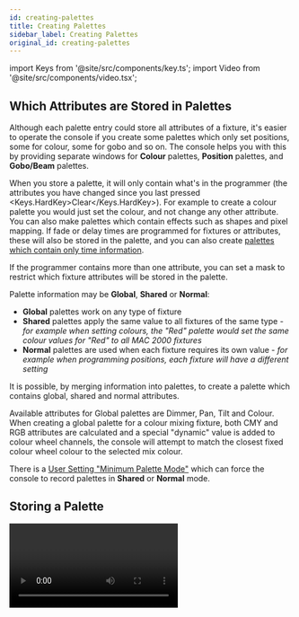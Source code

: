 ```yaml
---
id: creating-palettes
title: Creating Palettes
sidebar_label: Creating Palettes
original_id: creating-palettes
---
```


import Keys from '@site/src/components/key.ts';
import Video from '@site/src/components/video.tsx';

Which Attributes are Stored in Palettes
---------------------------------------

Although each palette entry could store all attributes of a fixture,
it's easier to operate the console if you create some palettes which
only set positions, some for colour, some for gobo and so on. The
console helps you with this by providing separate windows for <strong>Colour</strong>
palettes, <strong>Position</strong> palettes, and <strong>Gobo/Beam</strong> palettes.

When you store a palette, it will only contain what's in the programmer
(the attributes you have changed since you last pressed <Keys.HardKey>Clear</Keys.HardKey>). For
example to create a colour palette you would just set the colour, and
not change any other attribute. You can also make palettes which contain
effects such as shapes and pixel mapping. If fade or delay times are
programmed for fixtures or attributes, these will also be stored in the
palette, and you can also create [palettes which contain only time
information](#creating-a-time-palette).

If the programmer contains more than one attribute, you can set a mask
to restrict which fixture attributes will be stored in the palette.

Palette information may be <strong>Global</strong>, <strong>Shared</strong> or <strong>Normal</strong>:

- <strong>Global</strong> palettes work on any type of fixture
- <strong>Shared</strong> palettes apply the same value to all fixtures of the same type -
*for example when setting
colours, the "Red" palette would set the same colour values for "Red" to
all MAC 2000 fixtures*
- <strong>Normal</strong> palettes are used when each fixture
requires its own value - *for example when programming positions, each
fixture will have a different setting*

It is possible, by merging information into palettes, to create a
palette which contains global, shared and normal attributes.

Available attributes for Global palettes are Dimmer, Pan, Tilt and
Colour. When creating a global palette for a colour mixing fixture, both
CMY and RGB attributes are calculated and a special "dynamic" value is
added to colour wheel channels, the console will attempt to match the
closest fixed colour wheel colour to the selected mix colour.

There is a [User Setting "Minimum Palette Mode"](../system-settings/user-settings.md#minimum-palette-mode)
which can force the console to record palettes in <strong>Shared</strong> or <strong>Normal</strong> mode.

Storing a Palette
-----------------

<Video videoId="Hs-xzpD5x8k" title="Recording Palettes" />

This is how you save a palette value to one of the palette windows:. If
the palette windows are not shown then press the <strong>Groups and Palettes</strong>
workspace button.

1. Press <Keys.HardKey>Clear</Keys.HardKey> to clear the programmer

2. Select the fixtures for which you want to store palette values

3. Using the attribute buttons and wheels, set the attributes you want
in the palette entry


*You can store any or all attributes of a fixture in each palette entry*

4. Press <Keys.HardKey>Record</Keys.HardKey> then <Keys.HardKey>Palette</Keys.HardKey> (or <Keys.HardKey>Palette</Keys.HardKey> then <Keys.SoftKey>Record
Palette</Keys.SoftKey>)


*Using [Quick Record](#quick-record) you can skip this
step and the palette mask is set automatically to match the window.*

5. If you wish, set the palette mask - this sets which attributes will
be recorded in the palette. Select attributes using the Attribute Bank
buttons - anything lit up will be saved. <Keys.SoftKey>Set Mask</Keys.SoftKey> and <Keys.SoftKey>Record by</Keys.SoftKey>
softkeys also control the Mask (see below).

6. Touch a button in one of the palette windows to store the palette
(if you touch a used button you will be given further options). Or enter
a palette number and press <Keys.SoftKey>Store</Keys.SoftKey>

---

-   If you want to record to a physical button, press <Keys.HardKey>Record</Keys.HardKey> then
    <Keys.HardKey>Palette</Keys.HardKey>. All buttons where you can store the palette will then
    flash, press one to store.

![Recording a Palette menu](/docs/images/Recording-a-Palette-menu.png)

-   The console will automatically set the palette as Global, Shared or
    Normal (by checking if the values to be stored are the same across
    all fixtures of the same type). You can override the setting by
    pressing <Keys.SoftKey>softkey C</Keys.SoftKey>. See below for more details of how this automatic
    choice works.

-   <Keys.SoftKey>Set Mask</Keys.SoftKey> allows you to specify which attribute groups will be
    included in the palette. You can also use the grey Attribute Bank
    buttons on the right hand edge of the console to set the mask.


    An attribute group is included when the softkey is inverted (like
    the Colour group in the picture) and when the LED is lit on the
    Attribute Bank button. If you use <strong>[Quick Record](#quick-record)</strong>
    the mask is automatically set by the workspace window you
    save the palette in - Positions only includes P, Colours only C and
    Beams includes IGBES. If you use the <Keys.HardKey>Record</Keys.HardKey> button then you need
    to set the mask manually.

-   Press the <strong>Attribute Options</strong> button to toggle each mask group between
    Include and Exclude.

![Setting a mask for recording a palette](/docs/images/Setting-a-mask-for-recording-a-palette.png)

-   <Keys.SoftKey>Record By...</Keys.SoftKey> allows you to control how the mask is used when
    saving the palette. The options are:
    -   <Keys.SoftKey>Channel in programmer</Keys.SoftKey> records only channels which are in the
    programmer (ones which you have changed)
    -    <Keys.SoftKey>Group in programmer</Keys.SoftKey> records all channels in any attribute group
    which has one or more channels in the programmer. *For example if
    Cyan is in the programmer, all colour channel settings will be
    recorded even if not in the programmer.*
    -   <Keys.SoftKey>Group in mask</Keys.SoftKey> records everything included by the mask set on the
    attribute buttons
    -   <Keys.SoftKey>Mixed</Keys.SoftKey> records by attribute group for <strong>Position</strong> and <strong>Colour</strong> but by
    channel for all other controls.

-   The console will automatically create a legend for your palette
    (unless the
    [User Setting <Keys.SoftKey>Auto Legend</Keys.SoftKey>](../system-settings/user-settings.md#auto-legend)
    is set to Off). For colour
    palettes a coloured icon is used to show the selected colour. If the
    palette contains fixtures set to different colours, a coloured bar
    will be shown for each. For CITP (media server) palettes, the media
    thumbnail will be used. For other attributes the last adjusted
    function value will be used for the legend, except for pan and tilt
    which will use a default legend.


    ![Automatic Legends set for Colour Palettes](/docs/images/Automatic-Legends-set-for-Colour-Palettes.png)

-   You can also manually set a legend for the palette while you are
    saving it using <Keys.SoftKey>Provide a legend</Keys.SoftKey>. See
    [Setting Legends for Palettes](#setting-legends-for-palettes).

-   If you select a Palette button which is already used, the console
    offers you options to <Keys.SoftKey>Cancel</Keys.SoftKey>, <Keys.SoftKey>Replace</Keys.SoftKey>, <Keys.SoftKey>Merge</Keys.SoftKey> or <Keys.SoftKey>Quick
    Merge</Keys.SoftKey> the existing palette.
    - <Keys.SoftKey>Replace</Keys.SoftKey> will erase the palette and save only the latest changes
        you have made
    - <Keys.SoftKey>Merge</Keys.SoftKey> will combine your changes with the palette
    - <Keys.SoftKey>Quick Merge</Keys.SoftKey> will merge only the
    attributes which are currently stored in the palette - the button
    shows you which attributes.

    This allows you to add settings for additional types of fixtures to
    a shared palette or to update the existing fixture settings.
    Pressing the palette button again will automatically merge using
    Quick Merge.

-   The console will select <strong>Global</strong> mode if the programmer contains the
    same values for all selected fixtures and one or more of the
    attributes is suitable for Global. If the values are the same but
    none of the attributes are suitable for Global the console will
    select Shared. If some attributes are suitable and some aren't, the
    console will record the suitable ones as Global and the others as
    Shared. If the values are different the console will select Normal.
    You can prevent the console from using Global and/or Shared modes
    using the <strong>[Minimum Palette Mode](../system-settings/user-settings.md#minimum-palette-mode)</strong>
    option in the [Palettes tab](../system-settings/user-settings.md#palettes) of
    [User Settings](../system-settings/user-settings.md).

Nested Palettes
---------------

Palettes can contain references from other palettes. For example an
odd/even colour palette could be created using two other colour palettes
as the masters. If you wanted to change the colours, changing the master
colour palettes would also change the odd/even colours.

The <Keys.SoftKey>Record/Don't Record Nested Palettes</Keys.SoftKey> option in the Record Palette
menu sets whether nested palettes are recorded *(default)* or whether the
attribute values are recorded instead.

When palettes are used in cues, you can disable the nested palettes
using the playback option <Keys.SoftKey>Fire/Don't Fire Nested Palettes</Keys.SoftKey>. If set to
Don't Fire, the nested palettes are treated as the fixed values they
held at the time the cue was recorded and won't change if the nested
palette is updated.

Quick Record
------------

The palette windows allow you to quickly record a new palette. Just
touch the button where you want to record - the button will turn red
with a + sign. At this point you can enter a legend for the new palette
or change mask settings. A second press on the button will save the
palette.

![Recoding a Workspace Layout](/docs/images/Recoding-a-Workspace-Layout.png)

When using Quick Record, the palette mask is automatically set to
match the window - the <strong>Position</strong> window only stores <strong>P</strong>, the <strong>Colours</strong>
window only <strong>C</strong>, and the <strong>Gobos and Beams</strong> window stores <strong>IGBES</strong>. This
does not happen if you use the <Keys.HardKey>Record</Keys.HardKey> button.

Quick record also works for groups and workspaces.

> If you want to load a show from a <strong>Pearl Expert</strong> onto another Titan console,
use the <strong>Groups and Palettes workspace window</strong> to access the fixtures/palettes
on the blue/grey preset buttons on the Pearl. See
[Compatibility Windows for Pearl Expert Shows](../titan-basics/workspace-windows.md#compatibility-windows-for-pearl-expert-shows)
for more details.

Setting Legends for Palettes
----------------------------

You can enter a legend for each palette to tell you what it is. Titan
will automatically create helpful legends when you create the palette.

1. Press <Keys.SoftKey>Set Legend</Keys.SoftKey> at the top level menu

2. Press the palette button for the palette you want to legend

3. Type the legend on the keyboard

4. Press <Keys.HardKey>Enter</Keys.HardKey> when you have finished

On touch buttons, the palette number is shown top left. The <strong>IPCGBES</strong>
attribute groups contained in the palette are displayed below your
legend, so for example <strong>Position</strong> palettes will show a <strong>P</strong>, <strong>colour</strong>
palettes a <strong>C</strong> and so on. In the top right corner is shown <strong>G</strong> for
&nbsp;<strong>Global</strong>, <strong>N</strong> for <strong>Normal</strong> or <strong>S</strong> for <strong>Shared</strong> palette.

![Shared and normal palettes stored on a touch screen](/docs/images/Shared-and-normal-palettes-stored-on-a-touch-screen.png)

You can create a picture legend for your palette which could for example
represent the colour or gobo it will create. After pressing <Keys.SoftKey>Set
Legend</Keys.SoftKey> and the palette button, press <Keys.SoftKey>Picture</Keys.SoftKey>. The picture editor
will open.

![Setting legend of palette using draw picture editor](/docs/images/Setting-legend-of-palette-using-draw-picture-editor.png)

The tab buttons on the top left allow you to select Keyboard entry
(legend reverts to text), Draw, Icon Library, or Load File. On the right
you can choose Pen or Eraser, set the pen/eraser size, set the colour
(white in the above picture), <strong>clear</strong> the whole picture, and <strong>Enter</strong> the
legend. The <strong>Min</strong> button top left reduces the editor to a smaller size.

If you select Library you can choose a picture from a wide range of
pre-programmed pictures. The pictures are sorted into various folders
which are listed on the left.

![Setting legend of palette using Icon Library](/docs/images/Setting-legend-of-palette-using-Icon-Library.png)

Creating an Effects Palette (Shape or Pixel Mapper)
---------------------------------------------------

Speed up your programming by creating some palettes which apply [shapes
or pixel mapping effects](../effects.md). You can't save a key frame shape to a palette.

For an effects palette to be useful, it needs to contain only effect
settings (for example, for a pan/tilt circle you want it to move the
fixtures around their current set position, not to change the position
as well). To achieve this you can either use the FX mask when saving the
palette, or you can just remember not to set any other values when
programming.

1. Press <Keys.HardKey>Clear</Keys.HardKey>, select some fixtures and <Keys.HardKey>Locate</Keys.HardKey> them


*If you need to move them so you can see what's happening, you can do that too*

2. Press <Keys.SoftKey>Shapes and Effects</Keys.SoftKey>, <Keys.SoftKey>Shape Generator</Keys.SoftKey> and choose a shape
to start


*See [Shape Generator](../effects/shape-generator.md) for more information about shapes*

3. Alter the parameters of the shape as you require

4. Press <Keys.HardKey>Record</Keys.HardKey> then <Keys.HardKey>Palette</Keys.HardKey>


*You cannot use Quick Record to store shape/FX palettes*

5. If you moved the fixtures in <strong>step 1</strong>, press <Keys.SoftKey>Set Mask</Keys.SoftKey> and exclude
everything except <strong>FX</strong>

6.  Press a palette button to store the shape palette

You can't use an effects palette as a <strong>[Quick Palette](using-palettes.md#quick-palettes-with-no-fixtures-selected)</strong>
(when you recall a palette with no fixtures selected). You must have some
fixtures selected when you recall an effects palette.

Creating a Time Palette
-----------------------

You can create palettes which contain only <strong>time</strong> information. These can
be used to set cue times and fixture attribute times without needing to
set times manually. Using a time palette also means that you can go back
and change the times once in the palette, and the changes will
automatically apply to all cues which use the palette.

1. Press <Keys.HardKey>Clear</Keys.HardKey>, select some fixtures and <Keys.HardKey>Locate</Keys.HardKey> them


*If you need to move them so you can see what's happening, you can do that too*

2. Press <Keys.HardKey>Time</Keys.HardKey>


*May be labelled <Keys.HardKey>Set</Keys.HardKey> on Mobile/Sapphire/Quartz, and
<Keys.HardKey>Next Time</Keys.HardKey> on Expert/Tiger*

3. Change Fade time to 2 sec. This sets the global fade time into the
programmer.

4. Press <Keys.HardKey>Record</Keys.HardKey> then <Keys.HardKey>Palette</Keys.HardKey>

5. If you moved the fixtures in step 1, press <Keys.SoftKey>Set Mask</Keys.SoftKey> and exclude
everything except <strong>Time</strong>

6. Press a palette button to store the Time palette
